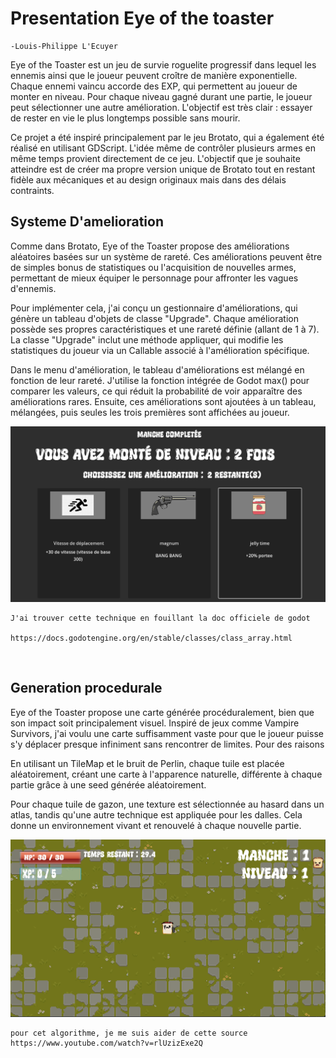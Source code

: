 # Presentation Eye of the toaster
    -Louis-Philippe L'Ecuyer

Eye of the Toaster est un jeu de survie roguelite progressif dans lequel les ennemis ainsi que le joueur peuvent croître de manière exponentielle. Chaque ennemi vaincu accorde des EXP, qui permettent au joueur de monter en niveau. Pour chaque niveau gagné durant une partie, le joueur peut sélectionner une autre amélioration. L'objectif est très clair : essayer de rester en vie le plus longtemps possible sans mourir.

Ce projet a été inspiré principalement par le jeu Brotato, qui a également été réalisé en utilisant GDScript. L'idée même de contrôler plusieurs armes en même temps provient directement de ce jeu. L'objectif que je souhaite atteindre est de créer ma propre version unique de Brotato tout en restant fidèle aux mécaniques et au design originaux mais dans des délais contraints.

## Systeme D'amelioration

Comme dans Brotato, Eye of the Toaster propose des améliorations aléatoires basées sur un système de rareté. Ces améliorations peuvent être de simples bonus de statistiques ou l'acquisition de nouvelles armes, permettant de mieux équiper le personnage pour affronter les vagues d'ennemis.

Pour implémenter cela, j'ai conçu un gestionnaire d'améliorations, qui génère un tableau d'objets de classe "Upgrade". Chaque amélioration possède ses propres caractéristiques et une rareté définie (allant de 1 à 7). La classe "Upgrade" inclut une méthode appliquer, qui modifie les statistiques du joueur via un Callable associé à l'amélioration spécifique.

Dans le menu d'amélioration, le tableau d'améliorations est mélangé en fonction de leur rareté. J'utilise la fonction intégrée de Godot max() pour comparer les valeurs, ce qui réduit la probabilité de voir apparaître des améliorations rares. Ensuite, ces améliorations sont ajoutées à un tableau, mélangées, puis seules les trois premières sont affichées au joueur.

![alt text](image.png)

    J'ai trouver cette technique en fouillant la doc officiele de godot 

    https://docs.godotengine.org/en/stable/classes/class_array.html
</br>



## Generation procedurale

Eye of the Toaster propose une carte générée procéduralement, bien que son impact soit principalement visuel. Inspiré de jeux comme Vampire Survivors, j'ai voulu une carte suffisamment vaste pour que le joueur puisse s'y déplacer presque infiniment sans rencontrer de limites. Pour des raisons 

En utilisant un TileMap et le bruit de Perlin, chaque tuile est placée aléatoirement, créant une carte à l'apparence naturelle, différente à chaque partie grâce à une seed générée aléatoirement.

Pour chaque tuile de gazon, une texture est sélectionnée au hasard dans un atlas, tandis qu'une autre technique est appliquée pour les dalles. Cela donne un environnement vivant et renouvelé à chaque nouvelle partie.

![alt text](image-1.png)

    pour cet algorithme, je me suis aider de cette source 
    https://www.youtube.com/watch?v=rlUzizExe2Q
